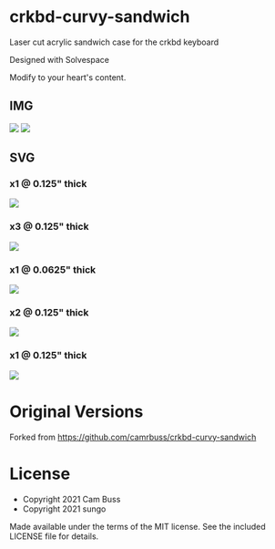 # crkbd-curvy-sandwich
Laser cut acrylic sandwich case for the crkbd keyboard

Designed with Solvespace

Modify to your heart's content.

## IMG
![](./doc/no_keycaps.jpg)
![](./doc/full_build.jpg)

## SVG
### x1 @ 0.125" thick
![](./svg/0-bottom.svg)
### x3 @ 0.125" thick
![](./svg/1-thick_spacer.svg)
### x1 @ 0.0625" thick
![](./svg/4-switch_plate.svg)
### x2 @ 0.125" thick
![](./svg/5-thin_spacer.svg)
### x1 @ 0.125" thick
![](./svg/7-clear_cover.svg)

# Original Versions

Forked from https://github.com/camrbuss/crkbd-curvy-sandwich

# License

- Copyright 2021 Cam Buss
- Copyright 2021 sungo

Made available under the terms of the MIT license. See the included LICENSE file
for details.
